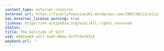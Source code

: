 ```yaml
---
content_type: external-resource
external_url: https://finallyfeminism101.wordpress.com/2007/06/21/elizabeth-cady-stanton-the-solitude-of-self-1892/
has_external_license_warning: true
license: https://en.wikipedia.org/wiki/All_rights_reserved
status: ''
title: The Solitude of Self
uid: 44d2aa89-a317-4a43-86aa-917f5fe19354
wayback_url: ''
---
```

